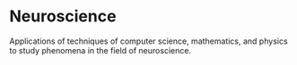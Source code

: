 # Neuroscience

Applications of techniques of computer science, mathematics, and physics to study phenomena in the field of neuroscience.

